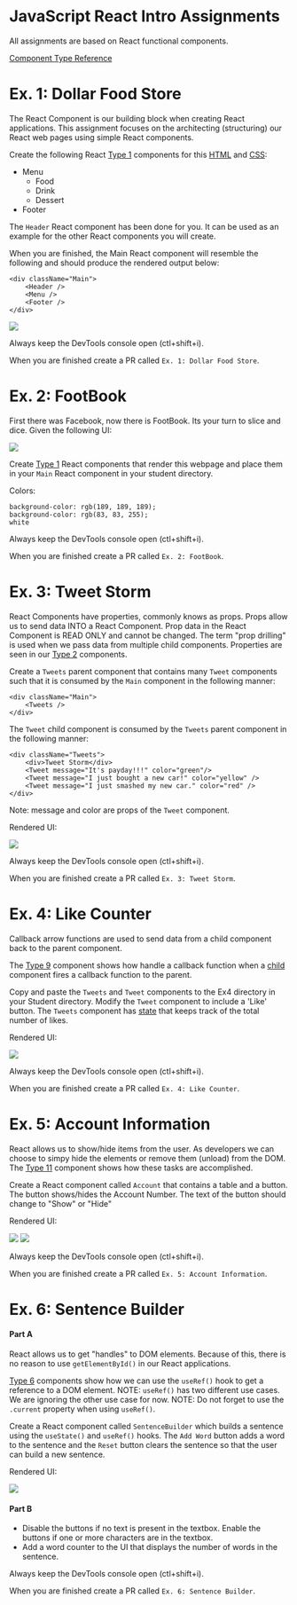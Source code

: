 # JavaScript React Intro Assignments
All assignments are based on React functional components.  

[Component Type Reference](https://gitlab.com/mburolla/javascript-react-starter/-/blob/main/component-types.md)

# Ex. 1: Dollar Food Store
The React Component is our building block when creating React applications.  This assignment focuses on the architecting (structuring) our React web pages using simple React components.

Create the following React [Type 1](https://gitlab.com/mburolla/javascript-react-starter/-/blob/main/component-types.md) components for this [HTML](./src/TODO/DollarStore/index.html) and [CSS](./src/TODO/DollarStore/style.css):

- Menu
    - Food
    - Drink
    - Dessert
- Footer

The `Header` React component has been done for you.  It can be used as an example for the other React components you will create.

When you are finished, the Main React component will resemble the following and should produce the rendered output below:

```
<div className="Main">
    <Header />
    <Menu />
    <Footer />
</div>
```

![](./docs/ex1.png)

Always keep the DevTools console open (ctl+shift+i).

When you are finished create a PR called `Ex. 1: Dollar Food Store`.

# Ex. 2: FootBook
First there was Facebook, now there is FootBook.  Its your turn to slice and dice.  Given the following UI:

![](./docs/ex2.png)

Create [Type 1](https://gitlab.com/mburolla/javascript-react-starter/-/blob/main/component-types.md) React components that render this webpage and place them in your `Main` React component in your student directory.

Colors:
```
background-color: rgb(189, 189, 189);
background-color: rgb(83, 83, 255);
white
```

Always keep the DevTools console open (ctl+shift+i).

When you are finished create a PR called `Ex. 2: FootBook`.

# Ex. 3: Tweet Storm 
React Components have properties, commonly knows as props.  Props allow us to send data INTO a React Component.  Prop data in the React Component is READ ONLY and cannot be changed.  The term "prop drilling" is used when we pass data from multiple child components.  Properties are seen in our [Type 2](https://gitlab.com/mburolla/javascript-react-starter/-/blob/main/src/comps/Type2.js) components.

Create a `Tweets` parent component that contains many `Tweet` components such that it is consumed by the `Main` component in the following manner:

```
<div className="Main">
    <Tweets />
</div>
```

The `Tweet` child component is consumed by the `Tweets` parent component in the following manner:

```
<div className="Tweets">
    <div>Tweet Storm</div>
    <Tweet message="It's payday!!!" color="green"/>
    <Tweet message="I just bought a new car!" color="yellow" />
    <Tweet message="I just smashed my new car." color="red" />
</div>
```
Note: message and color are props of the `Tweet` component.

Rendered UI:

![](./docs/ex3.png)

Always keep the DevTools console open (ctl+shift+i).

When you are finished create a PR called `Ex. 3: Tweet Storm`.

# Ex. 4: Like Counter
Callback arrow functions are used to send data from a child component back to the parent component.

The [Type 9](https://gitlab.com/mburolla/javascript-react-starter/-/blob/main/src/comps/Type9.js) component shows how handle a callback function when a [child](https://gitlab.com/mburolla/javascript-react-starter/-/blob/main/src/comps/Child.js) component fires a callback function to the parent.

Copy and paste the `Tweets` and `Tweet` components to the Ex4 directory in your Student directory.  Modify the `Tweet` component to include a 'Like' button.  The `Tweets` component has [state](https://gitlab.com/mburolla/javascript-react-starter/-/blob/main/src/comps/Type9.js#L8) that keeps track of the total number of likes. 

Rendered UI:

![](./docs/ex4.png)

Always keep the DevTools console open (ctl+shift+i).

When you are finished create a PR called `Ex. 4: Like Counter`.

# Ex. 5: Account Information
React allows us to show/hide items from the user.  As developers we can choose to simpy hide the elements or remove them (unload) from the DOM.  The [Type 11](https://gitlab.com/mburolla/javascript-react-starter/-/blob/main/src/comps/Type11.js) component shows how these tasks are accomplished.

Create a React component called `Account` that contains a table and a button.  The button shows/hides the Account Number.  The text of the button should change to "Show" or "Hide"

Rendered UI:

![](./docs/ex5a.png)
![](./docs/ex5b.png)

Always keep the DevTools console open (ctl+shift+i).

When you are finished create a PR called `Ex. 5: Account Information`.

# Ex. 6: Sentence Builder

#### Part A

React allows us to get "handles" to DOM elements.  Because of this, there is no reason to use `getElementById()` in our React applications. 

[Type 6](https://gitlab.com/mburolla/javascript-react-starter/-/blob/main/src/comps/Type6.js) components show how we can use the `useRef()` hook to get a reference to a DOM element.  NOTE: `useRef()` has two different use cases.  We are ignoring the other use case for now.  NOTE: Do not forget to use the `.current` property when using `useRef()`.

Create a React component called `SentenceBuilder` which builds a sentence using the `useState()` and `useRef()` hooks.  The `Add Word` button adds a word to the sentence and the `Reset` button clears the sentence so that the user can build a new sentence. 

Rendered UI:

![](./docs/ex6.png)

#### Part B

- Disable the buttons if no text is present in the textbox.  Enable the buttons if one or more characters are in the textbox.  
- Add a word counter to the UI that displays the number of words in the sentence.

Always keep the DevTools console open (ctl+shift+i).

When you are finished create a PR called `Ex. 6: Sentence Builder`.
